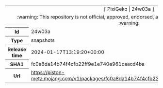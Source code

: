 <html><table>
<tr><td colspan="2" align="center"><img width="0" height="0"><br/>⌈ PixiGeko | 24w03a ⌋<br/><img width="0" height="0"></td></tr>
<tr><td colspan="2" align="center"><img width="0" height="0"><br/>
:warning: This repository is not official, approved, endorsed, associated or connected with Mojang :warning:
<br/><img width="0" height="0"></td></tr>
<tr><th>Id</th><td>24w03a</td></tr>
<tr><th>Type</th><td>snapshots</td></tr>
<tr><th>Release time</th><td>2024-01-17T13:19:20+00:00</td></tr>
<tr><th>SHA1</th><td>fc0a8da14b74f4cfb22ff9e1e740e961caacd4ba</td></tr>
<tr><th>Url</th><td><a href="https://piston-meta.mojang.com/v1/packages/fc0a8da14b74f4cfb22ff9e1e740e961caacd4ba/24w03a.json">https://piston-meta.mojang.com/v1/packages/fc0a8da14b74f4cfb22ff9e1e740e961caacd4ba/24w03a.json</a></td></tr>
